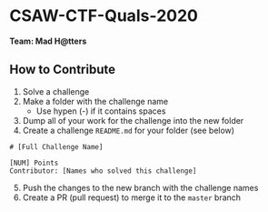 # CSAW-CTF-Quals-2020
**Team: Mad H@tters**  
  

## How to Contribute
1. Solve a challenge
2. Make a folder with the challenge name
    * Use hypen (-) if it contains spaces
3. Dump all of your work for the challenge into the new folder
4. Create a challenge `README.md` for your folder (see below)

```
# [Full Challenge Name]

[NUM] Points  
Contributor: [Names who solved this challenge]
```

5. Push the changes to the new branch with the challenge names
6. Create a PR (pull request) to merge it to the `master` branch